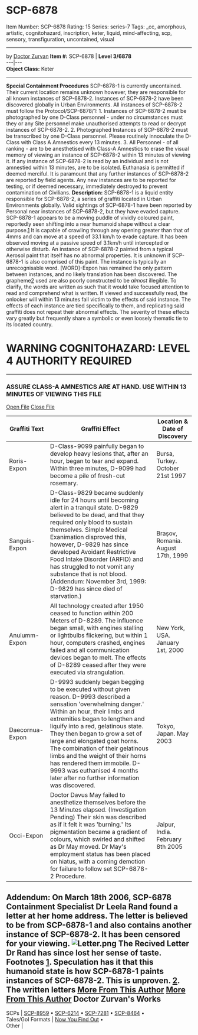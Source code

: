 # SCP-6878
Item Number: SCP-6878
Rating: 15
Series: series-7
Tags: _cc, amorphous, artistic, cognitohazard, inscription, keter, liquid, mind-affecting, scp, sensory, transfiguration, uncontained, visual

---

by [Doctor Zurvan](http://www.wikidot.com/user:info/doctor-zurvan)
**Item #:** SCP-6878 | **Level 3/6878**  
---|---  
**Object Class:** Keter  
* * *
**Special Containment Procedures**
SCP-6878-1 is currently uncontained. Their current location remains unknown however, they are responsible for all known instances of SCP-6878-2. Instances of SCP-6878-2 have been discovered globally in Urban Environments. All instances of SCP-6878-2 must follow the Protocol/SCP-6878/1:
1\. Instances of SCP-6878-2 must be photographed by one D-Class personnel - under no circumstances must they or any Site personnel make unauthorised attempts to read or decrypt instances of SCP-6878-2.
2\. Photographed Instances of SCP-6878-2 must be transcribed by one D-Class personnel. Please routinely innoculate the D-Class with Class A Amnestics every 13 minutes.
3\. All Personnel - of all ranking - are to be anesthetised with Class-A Amnestics to erase the visual memory of viewing an instance of SCP-6878-2 within 13 minutes of viewing it.
If any instance of SCP-6878-2 is read by an individual and is not amnestied within 13 minutes, are to be isolated. Euthanasia is permitted if deemed merciful.
It is paramount that any further instances of SCP-6878-2 are reported by field agents. Any new instances are to be reported for testing, or if deemed necessary, immediately destroyed to prevent contamination of Civilians.
**Description:**
SCP-6878-1 is a liquid entity responsible for SCP-6878-2, a series of graffiti located in Urban Environments globally. Valid sightings of SCP-6878-1 have been reported by Personal near instances of SCP-6878-2, but they have evaded capture. SCP-6878-1 appears to be a moving puddle of vividly coloured paint, reportedly seen shifting into a near humanoid shape without a clear purpose.[1](javascript:;) It is capable of crawling through any opening greater than that of 4mms and can move at a speed of 33.1 km/h to evade capture. It has been observed moving at a passive speed of 3.1km/h until intercepted or otherwise disturb.
An instance of SCP-6878-2 painted from a typical Aerosol paint that itself has no abnormal properties. It is unknown if SCP-6878-1 is also comprised of this paint. The instance is typically an unrecognisable word. [WORD]-Expon has remained the only pattern between instances, and no likely translation has been discovered. The grapheme[2](javascript:;) used are also poorly constructed to be _almost_ illegible. To clarify, the words are written as such that it would take focused attention to read and comprehend what is written.
If viewed and successfully read, the onlooker will within 13 minutes fall victim to the effects of said instance. The effects of each instance are tied specifically to them, and replicating said graffiti does not repeat their abnormal effects. The severity of these effects vary greatly but frequently share a symbolic or even loosely thematic tie to its located country.
# WARNING COGNITOHAZARD: LEVEL 4 AUTHORITY REQUIRED
* * *
### ASSURE CLASS-A AMNESTICS ARE AT HAND. USE WITHIN 13 MINUTES OF VIEWING THIS FILE
  

[Open File](javascript:;)
[Close File](javascript:;)
  

**Graffiti Text** | **Graffiti Effect** | **Location & Date of Discovery**  
---|---|---  
Roris-Expon | D-Class-9099 painfully began to develop heavy lesions that, after an hour, began to tear and expand. Within three minutes, D-9099 had become a pile of fresh-cut rosemary. | Bursa, Turkey. October 21st 1997  
Sanguis-Expon | D-Class-9829 became suddenly idle for 24 hours until becoming alert in a tranquil state. D-9829 believed to be dead, and that they required only blood to sustain themselves. Simple Medical Exanimation disproved this, however, D-9829 has since developed Avoidant Restrictive Food Intake Disorder (ARFID) and has struggled to not vomit any substance that is not blood. (Addendum: November 3rd, 1999: D-9829 has since died of starvation.) | Brașov, Romania. August 17th, 1999  
Anuiumm-Expon | All technology created after 1950 ceased to function within 200 Meters of D-8289. The influence began small, with engines stalling or lightbulbs flickering, but within 1 hour, computers crashed, engines failed and all communication devices began to melt. The effects of D-8289 ceased after they were executed via strangulation. | New York, USA. January 1st, 2000  
Daecornua-Expon | D-9993 suddenly began begging to be executed without given reason. D-9993 described a sensation 'overwhelming danger.' Within an hour, their limbs and extremities began to lengthen and liquify into a red, gelatinous state. They then began to grow a set of large and elongated goat horns. The combination of their gelatinous limbs and the weight of their horns has rendered them immobile. D-9993 was euthanised 4 months later after no further information was discovered. | Tokyo, Japan. May 2003  
Occi-Expon | Doctor Davus May failed to anesthetize themselves before the 13 Minutes elapsed. (Investigation Pending) Their skin was described as if it felt it was 'burning.' Its pigmentation became a gradient of colours, which swirled and shifted as Dr May moved. Dr May's employment status has been placed on hiatus, with a coming demotion for failure to follow set SCP-6878-2 Procedure. | Jaipur, India. February 8th 2005  
**Addendum:**
On March 18th 2006, SCP-6878 Containment Specialist Dr Leela Rand found a letter at her home address.
The letter is believed to be from SCP-6878-1 and also contains another instance of SCP-6878-2. It has been censored for your viewing.
![Letter.png](https://scp-wiki.wdfiles.com/local--files/scp-6878/Letter.png)
The Recived Letter
Dr Rand has since lost her sense of taste.
Footnotes
[1](javascript:;). Speculation has it that this humanoid state is how SCP-6878-1 paints instances of SCP-6878-2. This is unproven.
[2](javascript:;). The written letters
[More From This Author](javascript:;)
[More From This Author](javascript:;)
Doctor Zurvan's Works  
---  
SCPs |  [SCP-8959](/scp-8959) • [SCP-6214](/scp-6214) • [SCP-7281](/scp-7281) • [SCP-8464](/scp-8464) •  
Tales/GoI Formats |  [Now You Find Out](/now-you-find-out) •  
Other | 